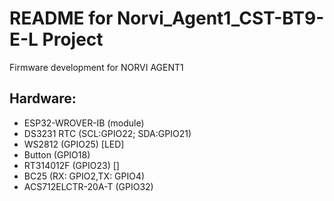 # README for Norvi_Agent1_CST-BT9-E-L Project

Firmware development for NORVI AGENT1

## Hardware:
- ESP32-WROVER-IB (module)
- DS3231 RTC (SCL:GPIO22; SDA:GPIO21)
- WS2812 (GPIO25) [LED]
- Button (GPIO18)
- RT314012F (GPIO23) []
- BC25 (RX: GPIO2,TX: GPIO4)
- ACS712ELCTR-20A-T (GPIO32)
